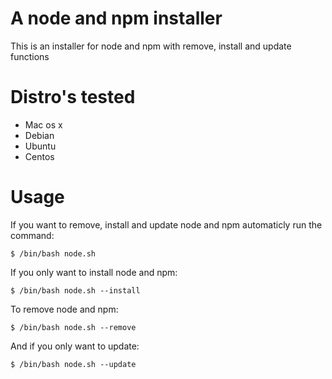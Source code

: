 # A node and npm installer
This is an installer for node and npm with remove, install and update functions

# Distro's tested

* Mac os x
* Debian
* Ubuntu
* Centos

# Usage

If you want to remove, install and update node and npm automaticly run the command:

	$ /bin/bash node.sh

If you only want to install node and npm:

	$ /bin/bash node.sh --install

To remove node and npm:

	$ /bin/bash node.sh --remove

And if you only want to update:

	$ /bin/bash node.sh --update
